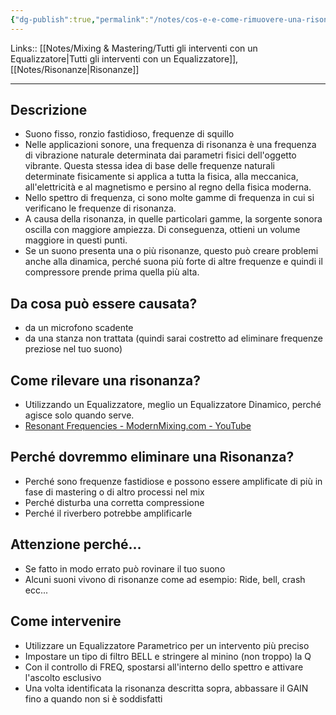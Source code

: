 ```yaml
---
{"dg-publish":true,"permalink":"/notes/cos-e-e-come-rimuovere-una-risonanza/"}
---
```


Links:: [[Notes/Mixing & Mastering/Tutti gli interventi con un Equalizzatore\|Tutti gli interventi con un Equalizzatore]], [[Notes/Risonanze\|Risonanze]]

---
## Descrizione

- Suono fisso, ronzio fastidioso, frequenze di squillo
- Nelle applicazioni sonore, una frequenza di risonanza è una frequenza di vibrazione naturale determinata dai parametri fisici dell'oggetto vibrante. Questa stessa idea di base delle frequenze naturali determinate fisicamente si applica a tutta la fisica, alla meccanica, all'elettricità e al magnetismo e persino al regno della fisica moderna.
- Nello spettro di frequenza, ci sono molte gamme di frequenza in cui si verificano le frequenze di risonanza.
- A causa della risonanza, in quelle particolari gamme, la sorgente sonora oscilla con maggiore ampiezza. Di conseguenza, ottieni un volume maggiore in questi punti.
- Se un suono presenta una o più risonanze, questo può creare problemi anche alla dinamica, perché suona più forte di altre frequenze e quindi il compressore prende prima quella più alta.

## Da cosa può essere causata?

- da un microfono scadente
- da una stanza non trattata (quindi sarai costretto ad eliminare frequenze preziose nel tuo suono)

## Come rilevare una risonanza?

- Utilizzando un Equalizzatore, meglio un Equalizzatore Dinamico, perché agisce solo quando serve.
- [Resonant Frequencies - ModernMixing.com - YouTube](https://www.youtube.com/watch?v=J69b2u2PR7s)

## Perché dovremmo eliminare una Risonanza?

- Perché sono frequenze fastidiose e possono essere amplificate di più in fase di mastering o di altro processi nel mix
- Perché disturba una corretta compressione
- Perché il riverbero potrebbe amplificarle

## Attenzione perché…

- Se fatto in modo errato può rovinare il tuo suono
- Alcuni suoni vivono di risonanze come ad esempio: Ride, bell, crash ecc...

## Come intervenire

- Utilizzare un Equalizzatore Parametrico per un intervento più preciso
- Impostare un tipo di filtro BELL e stringere al minino (non troppo) la Q
- Con il controllo di FREQ, spostarsi all'interno dello spettro e attivare l'ascolto esclusivo
- Una volta identificata la risonanza descritta sopra, abbassare il GAIN fino a quando non si è soddisfatti


